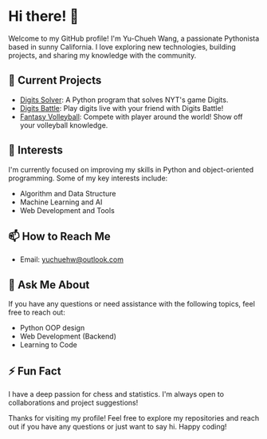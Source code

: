 # Hi there! 👋

Welcome to my GitHub profile! I'm Yu-Chueh Wang, a passionate Pythonista based in sunny California. I love exploring new technologies, building projects, and sharing my knowledge with the community.

## 🔭 Current Projects

- [Digits Solver](https://github.com/yuchuehw/DigitsSolver): A Python program that solves NYT's game Digits.
- [Digits Battle](https://yuchuehw.github.io/digitsbattle/): Play digits live with your friend with Digits Battle!
- [Fantasy Volleyball](https://yuchuehw.github.io/fantasyvolleyball/): Compete with player around the world! Show off your volleyball knowledge.
  
## 🌱 Interests

I'm currently focused on improving my skills in Python and object-oriented programming. Some of my key interests include:

- Algorithm and Data Structure
- Machine Learning and AI
- Web Development and Tools

## 📫 How to Reach Me

- Email: yuchuehw@outlook.com

## 💬 Ask Me About

If you have any questions or need assistance with the following topics, feel free to reach out:

- Python OOP design
- Web Development (Backend)
- Learning to Code

## ⚡ Fun Fact

I have a deep passion for chess and statistics. I'm always open to collaborations and project suggestions!

Thanks for visiting my profile! Feel free to explore my repositories and reach out if you have any questions or just want to say hi. Happy coding!

<!--
**yuchuehw/yuchuehw** is a ✨ _special_ ✨ repository because its `README.md` (this file) appears on your GitHub profile.

Here are some ideas to get you started:

- 🔭 I’m currently working on ...
- 🌱 I’m currently learning ...
- 👯 I’m looking to collaborate on ...
- 🤔 I’m looking for help with ...
- 💬 Ask me about ...
- 📫 How to reach me: ...
- 😄 Pronouns: ...
- ⚡ Fun fact: ...
-->
